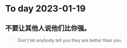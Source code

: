 
# To day 2023-01-19


## 不要让其他人说他们比你强。
> Don't let anybody tell you they are better than you.

    